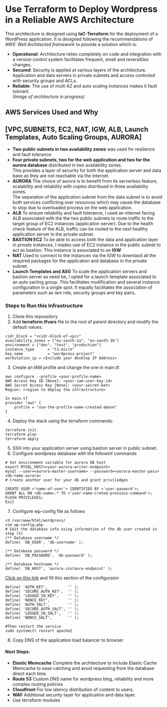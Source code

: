 
# Use Terraform to Deploy Wordpress in a Reliable AWS Architecture 

This architecture is designed using **IaC-Terraform** for the deployment of a WordPress application. It is designed following the recommendations of AWS’ *Well Architected framework* to provide a solution which is: 

- **Operational**: Architecture relies completely on code and integration with a version control system facilitates frequent,  small and reversibles changes.
- **Secured**: Security is applied at various layers of the architecture.  Application and data servers in private subnets and access controled with security groups and ACLs. 
- **Reliable**: The use of multi AZ and auto scaling instances makes it fault tolorant.  
*(Image of architecture in progress)*

## AWS Services Used and Why 
## [VPC,SUBNETS, EC2, NAT, IGW, ALB, Launch Templates, Auto Scaling Groups, AURORA]

- **Two public subnets in two availability zones** was used for resilience and fault tolerance
- **Four private subnets, two for the web application and two for the aurora database** distributed in two availability zones.  
This provides a layer of security for both the application server and data base as they are not reachable via the internet.  
- **AURORA** The choice of aurora is to benefit from its serverless feature, scalability and reliability with copies distribued in three availability zones.  
The separation of the application subnet from the data subnet is to avoid both services conflicting over resources which may cause the database to stop due to overloaded process on the web application. 
- **ALB** To ensure reliability and fault tolerance, I used an internet facing ALB associated with the the two public subnets to route traffic to the target group of EC2 instances (application server). 
Due to the health check feature of the ALB, traffic can be routed to the next healthy application server in the private subnet.
- **BASTION EC2** To be able to access both the data and application layer in private instances,  I mades use of EC2 instance in the public subnet to act as bastion. 
This instance is associated to an **IGW**
- **NAT** Used to connect to the instances via  the IGW to downlaod all the required packages for the application and database in the private subnet. 
- **Launch Templates and ASG** To scale the application servers and bastion server as need be,  I opted for a launch template associated to an auto sacling group. This facilitates modification and several instance configuration in a single spot. It equally facilitates the association of parameters such as iam role,  security groups and key pairs.     


### Steps to Run this Infrastructure 
1. Clone this repossitory
2. Add **terraform.tfvars** file to the root of parent directory and modify the default values.  
```
cidr_block = "<cidr-block-of-vpc>"
availability_zones = ["eu-south-1a", "eu-south-1b"]
environment = ["dev", "test", "production"]
instance_type      = "t3.micro"
key_name           = "wordpress-project"
workstation_ip = <Include your desktop IP Address>
```
3. Create an IAM profile and change the one in main.tf: 

```
aws configure --profile <your-profile-name>
AWS Access Key ID [None]: <your-iam-user-key-id>
AWS Secret Access Key [None]: <your-secret-ket> 
Region: <region to deploy the infrastructure>

In main.tf
provider "aws" {
    profile = "use-the-profile-name-created-above"    
}
``` 
4. Deploy the stack using the terraform commands: 

``` 
terraform init 
terraform plan
terraform apply
``` 
5. SSH into your application server using bastion server in public subnet. 
6. Configure wordpress database with the followinf commands 

```
# Set environment variable for aurora DB host
export MYSQL_HOST=<your-aurora-writer-endpoint> 
mysql --user=<aurora-master-username> --password=<aurora-master-pass> <db-name-aurora>
# Create another user for your db and grant priviledges 

CREATE USER <'name-of-user'> IDENTIFIED BY <'user-pasword'>;
GRANT ALL ON <db-name>.* TO <'user-name-creted-previous-command'>;
FLUSH PRIVILEGES;
Exit
```
7. Configure wp-config file as follows
```
cd /var/www/html/wordpress/
vim wp-config.php 
# Edit the database info using information of the db user created in step (5)
/** Database username */
define( 'DB_USER', 'db-username' );

/** Database password */
define( 'DB_PASSWORD', 'db-password' );

/** Database hostname */
define( 'DB_HOST', 'aurora-instance-endpoint' );

```
[Click on this link](https://link-url-here.org) and fill this section of the configuraion

```
define( 'AUTH_KEY',         '' );
define( 'SECURE_AUTH_KEY',  '' );
define( 'LOGGED_IN_KEY',    '' );
define( 'NONCE_KEY',        '' );
define( 'AUTH_SALT',        '' );
define( 'SECURE_AUTH_SALT', '' );
define( 'LOGGED_IN_SALT',   '' );
define( 'NONCE_SALT',       '' );

#Then restart the service
sudo systemctl restart apache2
```

8. Copy DNS of the application load balancer to browser

#### Next Steps: 
- **Elastic Memcache** Complete the architecture to include Elastic Cache Memcache to ease catching and avoid requesting from the database direct each time. 
- **Route 53** Custom DNS name for wordpress blog,  reliability and more complex routing policies
- **Cloudfront** For low latency distribution of content to users.  
- **WAF** Additional security layer for application and data layer. 
- Use terraform modules 